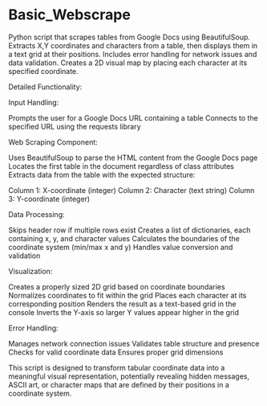 # Basic_Webscrape
Python script that scrapes tables from Google Docs using BeautifulSoup. Extracts X,Y coordinates and characters from a table, then displays them in a text grid at their positions. Includes error handling for network issues and data validation. Creates a 2D visual map by placing each character at its specified coordinate.

Detailed Functionality:

Input Handling:

Prompts the user for a Google Docs URL containing a table
Connects to the specified URL using the requests library


Web Scraping Component:

Uses BeautifulSoup to parse the HTML content from the Google Docs page
Locates the first table in the document regardless of class attributes
Extracts data from the table with the expected structure:

Column 1: X-coordinate (integer)
Column 2: Character (text string)
Column 3: Y-coordinate (integer)




Data Processing:

Skips header row if multiple rows exist
Creates a list of dictionaries, each containing x, y, and character values
Calculates the boundaries of the coordinate system (min/max x and y)
Handles value conversion and validation


Visualization:

Creates a properly sized 2D grid based on coordinate boundaries
Normalizes coordinates to fit within the grid
Places each character at its corresponding position
Renders the result as a text-based grid in the console
Inverts the Y-axis so larger Y values appear higher in the grid


Error Handling:

Manages network connection issues
Validates table structure and presence
Checks for valid coordinate data
Ensures proper grid dimensions



This script is designed to transform tabular coordinate data into a meaningful visual representation, potentially revealing hidden messages, ASCII art, or character maps that are defined by their positions in a coordinate system.

